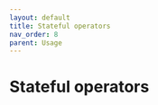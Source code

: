 ```yaml
---
layout: default
title: Stateful operators
nav_order: 8
parent: Usage
---
```


<h1>Stateful operators</h1>